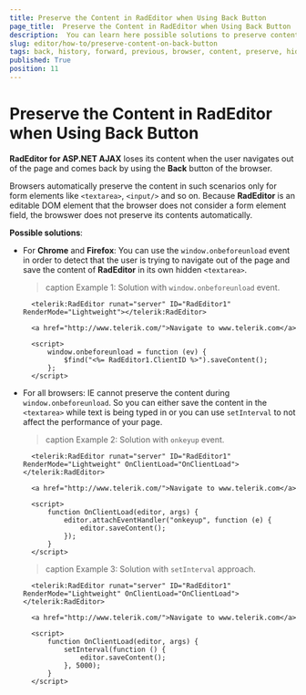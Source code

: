 ```yaml
---
title: Preserve the Content in RadEditor when Using Back Button
page_title:  Preserve the Content in RadEditor when Using Back Button | RadEditor for ASP.NET AJAX Documentation
description:  You can learn here possible solutions to preserve content when user has navigated to a page with RadEditor by using the browser's back button.
slug: editor/how-to/preserve-content-on-back-button
tags: back, history, forward, previous, browser, content, preserve, hidden, textarea, form
published: True
position: 11
---
```


# Preserve the Content in RadEditor when Using Back Button

**RadEditor for ASP.NET AJAX** loses its content when the user navigates out of the page and comes back by using the **Back** button of the browser. 

Browsers automatically preserve the content in such scenarios only for form elements like `<textarea>`, `<input/>` and so on. Because **RadEditor** is an editable DOM element that the browser does not consider a form element field, the browswer does not preserve its contents automatically. 

**Possible solutions**:

* For **Chrome** and **Firefox**: You can use the `window.onbeforeunload` event in order to detect that the user is trying to navigate out of the page and save the content of **RadEditor** in its own hidden `<textarea>`.

	>caption Example 1: Solution with `window.onbeforeunload` event.


		<telerik:RadEditor runat="server" ID="RadEditor1" RenderMode="Lightweight"></telerik:RadEditor>

		<a href="http://www.telerik.com/">Navigate to www.telerik.com</a>

		<script>
			window.onbeforeunload = function (ev) {
				$find("<%= RadEditor1.ClientID %>").saveContent();
			};
		</script>


* For all browsers: IE cannot preserve the content during `window.onbeforeunload`. So you can either save the content in the `<textarea>` while text is being typed in or you can use `setInterval` to not affect the performance of your page.

	>caption Example 2: Solution with `onkeyup` event.


		<telerik:RadEditor runat="server" ID="RadEditor1" RenderMode="Lightweight" OnClientLoad="OnClientLoad"></telerik:RadEditor>

		<a href="http://www.telerik.com/">Navigate to www.telerik.com</a>

		<script>
			function OnClientLoad(editor, args) {
				editor.attachEventHandler("onkeyup", function (e) {
					editor.saveContent();
				});
			}
		</script>


	>caption Example 3: Solution with `setInterval` approach.


		<telerik:RadEditor runat="server" ID="RadEditor1" RenderMode="Lightweight" OnClientLoad="OnClientLoad"></telerik:RadEditor>

		<a href="http://www.telerik.com/">Navigate to www.telerik.com</a>

		<script>
			function OnClientLoad(editor, args) {
				setInterval(function () {
					editor.saveContent();
				}, 5000);
			}
		</script>


